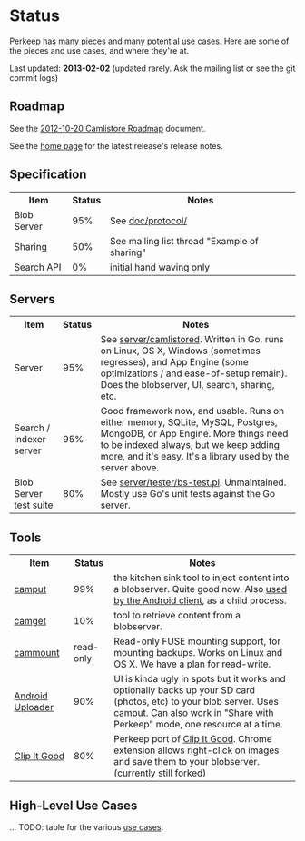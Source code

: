 <h1>Status</h1>

<p>Perkeep has <a href="/doc/arch.md">many pieces</a> and many <a
href="/doc/uses.md">potential use cases</a>.  Here are some of the
pieces and use cases, and where they're at.</p>

<p>Last updated: <b>2013-02-02</b> (updated rarely. Ask the mailing list or see the git commit logs)</p>

<h2>Roadmap</h2>

<p>See the <a href="https://docs.google.com/document/d/1xBJ2Oovj1sqzksMRVVSnb-N524kOPl1efJT_svikxVY/edit">2012-10-20 Camlistore Roadmap</a> document.</p>

<p>See the <a href="/">home page</a> for the latest release's release notes.</p>

<h2>Specification</h2>

<table class='status'>
<tr><th>Item</th><th>Status</th><th>Notes</th></tr>
<tr><td>Blob Server</td><td>95%</td><td>See <a href="/doc/protocol">doc/protocol/</a></td></tr>
<tr><td>Sharing</td><td>50%</td><td>See mailing list thread "Example of sharing"</td></tr>
<tr><td>Search API</td><td>0%</td><td>initial hand waving only</td></tr>
</table>


<h2>Servers</h2>
<table class='status'>
<tr><th>Item</th><th>Status</th><th>Notes</th></tr>
<tr><td>Server</td><td>95%</td><td>See <a href="/gw/server/camlistored">server/camlistored</a>. Written in Go, runs on Linux, OS X, Windows (sometimes regresses), and App Engine (some optimizations / and ease-of-setup remain). Does the blobserver, UI, search, sharing, etc.</td></tr>

<tr><td>Search / indexer server</td><td>95%</td><td>Good framework now, and usable. Runs on either memory, SQLite, MySQL, Postgres, MongoDB, or App Engine.  More things need to be indexed always, but we keep adding more, and it's easy. It's a library used by the server above.</td></tr>

<tr><td>Blob Server test suite</td><td>80%</td><td>See <a href="/gw/server/tester/bs-test.pl">server/tester/bs-test.pl</a>. Unmaintained. Mostly use Go's unit tests against the Go server.</td></tr>

</table>

<h2>Tools</h2>

<table class='status'>
<tr><th>Item</th><th>Status</th><th>Notes</th></tr>

<tr><td><a href="/cmd/camput">camput</a></td><td>99%</td><td>the kitchen sink tool to inject content into a blobserver. Quite good now. Also <a href="https://plus.google.com/u/0/115863474911002159675/posts/DWmyygSrvt7">used by the Android client</a>, as a child process.</td></tr>

<tr><td><a href="/cmd/camget">camget</a></td><td>10%</td><td>tool to retrieve content from a blobserver.</td></tr>

<tr><td><a href="/cmd/cammount">cammount</a></td><td>read-only</td><td>Read-only FUSE mounting support, for mounting backups. Works on Linux and OS X. We have a plan for read-write.</td></tr>

<tr><td><a href="/gw/clients/android">Android Uploader</a></td><td>90%</td><td>UI is kinda ugly in spots but it works and
optionally backs up your SD card (photos, etc) to your blob server. Uses camput.
Can also work in "Share with Perkeep" mode, one resource at a
time.</td></tr>

<tr><td><a href="/gw/clients/chrome/clip-it-good">Clip It Good</a></td><td>80%</td>

<td>Perkeep port of <a href="https://chrome.google.com/extensions/detail/aimbcenmfmipmcllpgajennfdfmmhmjj">Clip It Good</a>. Chrome extension allows right-click on images and save them to your blobserver.  (currently still forked)</td></tr>

</table>

<h2>High-Level Use Cases</h2>
<p>... TODO: table for the various <a href="/doc/uses.md">use cases</a>.</p>

